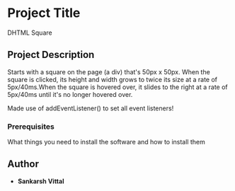 # Project Title

DHTML Square

## Project Description

Starts with a square on the page (a div) that's 50px x 50px. When the square is clicked, its height and width grows to twice its size at a rate of 5px/40ms.When the square is hovered over, it slides to the right at a rate of 5px/40ms until it's no longer hovered over.

Made use of addEventListener() to set all event listeners!

### Prerequisites

What things you need to install the software and how to install them


## Author

* **Sankarsh Vittal** 


